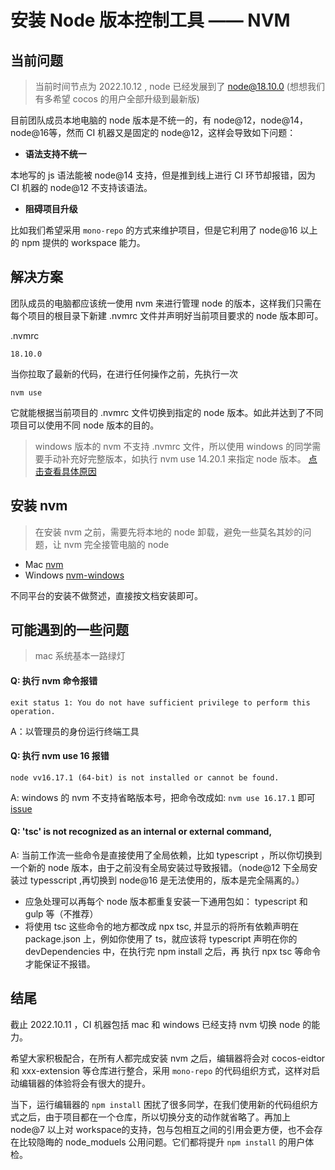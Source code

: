# 安装 Node 版本控制工具 —— NVM

## 当前问题

> 当前时间节点为 2022.10.12 , node 已经发展到了 node@18.10.0 (想想我们有多希望 cocos 的用户全部升级到最新版)

目前团队成员本地电脑的 node 版本是不统一的，有 node@12，node@14，node@16等，然而 CI 机器又是固定的 node@12，这样会导致如下问题：

- **语法支持不统一**

本地写的 js 语法能被 node@14 支持，但是推到线上进行 CI 环节却报错，因为 CI 机器的 node@12 不支持该语法。
- **阻碍项目升级** 

比如我们希望采用 `mono-repo` 的方式来维护项目，但是它利用了 node@16 以上的 npm 提供的 workspace 能力。

## 解决方案

团队成员的电脑都应该统一使用 nvm 来进行管理 node 的版本，这样我们只需在每个项目的根目录下新建 .nvmrc 文件并声明好当前项目要求的 node 版本即可。

.nvmrc
```
18.10.0
```

当你拉取了最新的代码，在进行任何操作之前，先执行一次 
```
nvm use
```

它就能根据当前项目的 .nvmrc 文件切换到指定的 node 版本。如此并达到了不同项目可以使用不同 node 版本的目的。

> windows 版本的 nvm 不支持 .nvmrc 文件，所以使用 windows 的同学需要手动补充好完整版本，如执行 nvm use 14.20.1 来指定 node 版本。
[点击查看具体原因](https://github.com/coreybutler/nvm-windows/wiki/Common-Issues#why-isnt-nvmrc-supported-why-arent-some-nvm-for-macoslinux-features-supported)

## 安装 nvm 

> 在安装 nvm 之前，需要先将本地的 node 卸载，避免一些莫名其妙的问题，让 nvm 完全接管电脑的 node 

- Mac  [nvm](https://github.com/nvm-sh/nvm)
- Windows [nvm-windows](https://github.com/coreybutler/nvm-windows)

不同平台的安装不做赘述，直接按文档安装即可。



## 可能遇到的一些问题

> mac 系统基本一路绿灯


#### Q: 执行 nvm 命令报错
```
exit status 1: You do not have sufficient privilege to perform this operation.
``` 
A：以管理员的身份运行终端工具

#### Q: 执行 nvm use 16 报错
```
node vv16.17.1 (64-bit) is not installed or cannot be found.
```
A:  windows 的 nvm 不支持省略版本号，把命令改成如:  `nvm use 16.17.1` 即可 [issue](https://github.com/coreybutler/nvm-windows/issues/708)




#### Q: 'tsc' is not recognized as an internal or external command,
A: 当前工作流一些命令是直接使用了全局依赖，比如 typescript ，所以你切换到一个新的 node 版本，由于之前没有全局安装过导致报错。（node@12 下全局安装过 typesscript ,再切换到 node@16 是无法使用的，版本是完全隔离的。）
- 应急处理可以再每个 node 版本都重复安装一下通用包如： typescript 和 gulp 等（不推荐）
- 将使用 tsc 这些命令的地方都改成 npx tsc, 并显示的将所有依赖声明在 package.json 上，例如你使用了 ts，就应该将 typescript 声明在你的 devDependencies 中，在执行完 npm install 之后，再 执行 npx tsc 等命令才能保证不报错。


## 结尾

截止 2022.10.11 ，CI 机器包括 mac 和 windows 已经支持 nvm 切换 node 的能力。

希望大家积极配合，在所有人都完成安装 nvm 之后，编辑器将会对 cocos-eidtor 和 xxx-extension 等仓库进行整合，采用 `mono-repo` 的代码组织方式，这样对启动编辑器的体验将会有很大的提升。

当下，运行编辑器的 `npm install` 困扰了很多同学，在我们使用新的代码组织方式之后，由于项目都在一个仓库，所以切换分支的动作就省略了。再加上 node@7 以上对 workspace的支持，包与包相互之间的引用会更方便，也不会存在比较隐晦的 node_moduels 公用问题。它们都将提升 `npm install` 的用户体检。